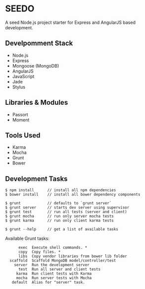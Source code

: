 # SEEDO

A seed Node.js project starter for Express and AngularJS based development.

## Develpomment Stack

- Node.js
- Express
- Mongoose (MongoDB)
- AngularJS
- JavaScript
- Jade
- Stylus

## Libraries & Modules

- Passort
- Moment

## Tools Used

- Karma
- Mocha
- Grunt
- Bower

## Development Tasks

    $ npm install      // install all npm dependencies
    $ bower install    // install all bower dependency components

    $ grunt            // defaults to `grunt server`
    $ grunt server     // starts dev server using supervisor
    $ grunt test       // run all tests (server and client)
    $ grunt mocha      // run only server mocha tests
    $ grunt karma      // run only client karma tests
    
    $ grunt --help     // get a list of available tasks

Available Grunt tasks:

          exec  Execute shell commands. *                   
          copy  Copy files. * 
          libs  Copy vendor libraries from bower lib folder
      scaffold  Scaffold MongoDB model/controller/test
        server  Run the development server
          test  Run all server and client tests
         karma  Run client tests with Karma  
         mocha  Run server tests with Mocha
       default  Alias for "server" task.

